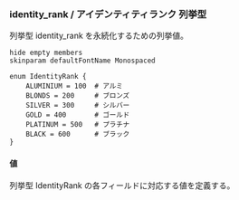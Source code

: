 ### identity_rank / アイデンティティランク 列挙型

列挙型 identity_rank を永続化するための列挙値。

```plantuml
hide empty members
skinparam defaultFontName Monospaced

enum IdentityRank {
    ALUMINIUM = 100  # アルミ
    BLONDS = 200     # ブロンズ
    SILVER = 300     # シルバー
    GOLD = 400       # ゴールド
    PLATINUM = 500   # プラチナ
    BLACK = 600      # ブラック
}
```

#### 値

列挙型 IdentityRank の各フィールドに対応する値を定義する。
